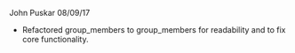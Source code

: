 John Puskar 08/09/17
 - Refactored group_members to group_members for readability and to fix core functionality.